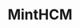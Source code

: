 ---
draft: false
title: MintHCM
content:
  id: minthcm
  name: MintHCM
  logo: /images/applications/hcm/minthcm/logo.png
  website: https://minthcm.org/
  iframe_website: /website-iframe/applications/hcm/minthcm
  dashboardImage: /images/applications/hcm/minthcm/screenshot-1.webp
  short_description: Human Capital Management system (HCM) that you can start using today to manage your HR departments and businesses in different branches.
  description: "MintHCM is a Human Capital Management system (HCM) that you can start using today to manage your HR departments and businesses in different branches. Mint is based on two popular, well-known business applications: SugarCRM Community Edition and SuiteCRM. This is why we often say that MintHCM is CRM reinvented. You all know how much goes into the technological development of this type of business software…"
  features:
    - title: Recruitment, Job Description, and Employer Branding
      description: Effortless coordination of talent acquisition procedures, Keeping the responsibilities and career paths transparent,  and Ensuring the positive image of the company as a worthy employer.
    - title: Onboarding, Employee Profile, and Competences & Skills
      description: Getting the new joiners on board is easy, a Handy catalog of essential personnel information and a transparent overview of expertise and know-how in the organization.
    - title: Employment History, Employee Performance, and Time Management
      description: Keeping a comprehensive catalog of employment contracts, Evaluating employee performance, A way to efficiently manage daily tasks and perfect the work. On time.
    - title: Calendar, Travel & Expenses, and Resources Booking
      description: Meeting deadlines, and not in a hurry, Delegating employees to work outside the headquarters. Exchanging the material assets within the company. No problem.
  screenshots:
    - /images/applications/hcm/minthcm/screenshot-1.webp
    - /images/applications/hcm/minthcm/screenshot-2.webp
---